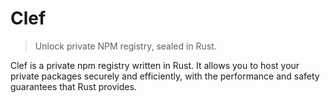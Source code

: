 # Clef

> Unlock private NPM registry, sealed in Rust.

Clef is a private npm registry written in Rust. It allows you to host your private packages securely and efficiently, with the performance and safety guarantees that Rust provides.
